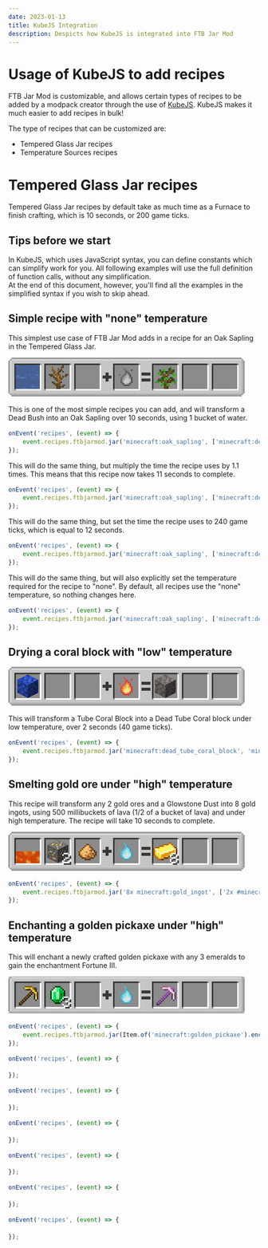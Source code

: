 ```yaml
---
date: 2023-01-13
title: KubeJS Integration
description: Despicts how KubeJS is integrated into FTB Jar Mod
---
```


# Usage of KubeJS to add recipes

FTB Jar Mod is customizable, and allows certain types of recipes to be added by a modpack creator through the use of [KubeJS](https://www.curseforge.com/minecraft/mc-mods/kubejs-forge). KubeJS makes it much easier to add recipes in bulk!


The type of recipes that can be customized are:
- Tempered Glass Jar recipes
- Temperature Sources recipes

# Tempered Glass Jar recipes

Tempered Glass Jar recipes by default take as much time as a Furnace to finish crafting, which is 10 seconds, or 200 game ticks.

## Tips before we start

In KubeJS, which uses JavaScript syntax, you can define constants which can simplify work for you. All following examples will use the full definition of function calls, without any simplification.  
At the end of this document, however, you'll find all the examples in the simplified syntax if you wish to skip ahead.

## Simple recipe with "none" temperature

This simplest use case of FTB Jar Mod adds in a recipe for an Oak Sapling in the Tempered Glass Jar.

![Oak Sapling made in a Tempered Glass Jar](./images/recipe-examples/oak_sapling.png "Oak Sapling made in a Tempered Glass Jar")

This is one of the most simple recipes you can add, and will transform a Dead Bush into an Oak Sapling over 10 seconds, using 1 bucket of water.
```js
onEvent('recipes', (event) => {
    event.recipes.ftbjarmod.jar('minecraft:oak_sapling', ['minecraft:dead_bush', Fluid.of('minecraft:water', 1000)]);
});
```

This will do the same thing, but multiply the time the recipe uses by 1.1 times. This means that this recipe now takes 11 seconds to complete.
```js
onEvent('recipes', (event) => {
    event.recipes.ftbjarmod.jar('minecraft:oak_sapling', ['minecraft:dead_bush', Fluid.of('minecraft:water', 1000)]).timeScale(1.1);
});
```

This will do the same thing, but set the time the recipe uses to 240 game ticks, which is equal to 12 seconds.
```js
onEvent('recipes', (event) => {
    event.recipes.ftbjarmod.jar('minecraft:oak_sapling', ['minecraft:dead_bush', Fluid.of('minecraft:water', 1000)]).time(240);
});
```

This will do the same thing, but will also explicitly set the temperature required for the recipe to "none". By default, all recipes use the "none" temperature, so nothing changes here.
```js
onEvent('recipes', (event) => {
    event.recipes.ftbjarmod.jar('minecraft:oak_sapling', ['minecraft:dead_bush', Fluid.of('minecraft:water', 1000)]).temperature('none');
});
```

## Drying a coral block with "low" temperature

![Coral block drying up](./images/recipe-examples/coral.png "Coral block drying up")

This will transform a Tube Coral Block into a Dead Tube Coral block under low temperature, over 2 seconds (40 game ticks).

```js
onEvent('recipes', (event) => {
    event.recipes.ftbjarmod.jar('minecraft:dead_tube_coral_block', 'minecraft:tube_coral_block').lowTemp().time(40);
});
```

## Smelting gold ore under "high" temperature

This recipe will transform any 2 gold ores and a Glowstone Dust into 8 gold ingots, using 500 millibuckets of lava (1/2 of a bucket of lava) and under high temperature. The recipe will take 10 seconds to complete.

![Smelting gold ore](./images/recipe-examples/gold-ingots.gif "Smelting gold ore")

```js
onEvent('recipes', (event) => {
    event.recipes.ftbjarmod.jar('8x minecraft:gold_ingot', ['2x #minecraft:gold_ores', 'minecraft:glowstone_dust', Fluid.of('minecraft:lava', 500)]).highTemp();
});
```

## Enchanting a golden pickaxe under "high" temperature

This will enchant a newly crafted golden pickaxe with any 3 emeralds to gain the enchantment Fortune III.

![Enchanting a golden pickaxe](./images/recipe-examples/golden-pickaxe.gif "Enchanting a golden pickaxe")

```js
onEvent('recipes', (event) => {
    event.recipes.ftbjarmod.jar(Item.of('minecraft:golden_pickaxe').enchant('minecraft:fortune', 3), ['minecraft:golden_pickaxe', '3x #forge:gems/emerald']).highTemp();
});
```

```js
onEvent('recipes', (event) => {
    
});
```

```js
onEvent('recipes', (event) => {
    
});
```

```js
onEvent('recipes', (event) => {
    
});
```

```js
onEvent('recipes', (event) => {
    
});
```

```js
onEvent('recipes', (event) => {
    
});
```

```js
onEvent('recipes', (event) => {
    
});
```
